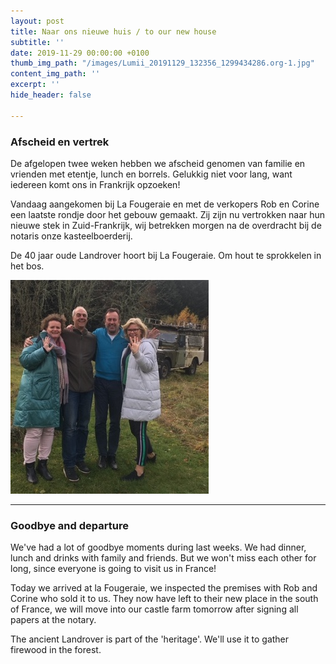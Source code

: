 ```yaml
---
layout: post
title: Naar ons nieuwe huis / to our new house
subtitle: ''
date: 2019-11-29 00:00:00 +0100
thumb_img_path: "/images/Lumii_20191129_132356_1299434286.org-1.jpg"
content_img_path: ''
excerpt: ''
hide_header: false

---
```

### Afscheid en vertrek

De afgelopen twee weken hebben we afscheid genomen van familie en vrienden met etentje, lunch en borrels. Gelukkig niet voor lang, want iedereen komt ons in Frankrijk opzoeken!

Vandaag aangekomen bij La Fougeraie en met de verkopers Rob en Corine een laatste rondje door het gebouw gemaakt. Zij zijn nu vertrokken naar hun nieuwe stek in Zuid-Frankrijk, wij betrekken morgen na de overdracht bij de notaris onze kasteelboerderij.

De 40 jaar oude Landrover hoort bij La Fougeraie. Om hout te sprokkelen in het bos.

![](/images/IMG_0380.JPG)

***

### Goodbye and departure

We've had a lot of goodbye moments during last weeks. We had dinner, lunch and drinks with family and friends. But we won't miss each other for long, since everyone is going to visit us in France!

Today we arrived at la Fougeraie, we inspected the premises with Rob and Corine who sold it to us. They now have left to their new place in the south of France, we will move into our castle farm tomorrow after signing all papers at the notary.

The ancient Landrover is part of the 'heritage'. We'll use it to gather firewood in the forest.